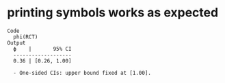 # printing symbols works as expected

    Code
      phi(RCT)
    Output
      ϕ    |       95% CI
      -------------------
      0.36 | [0.26, 1.00]
      
      - One-sided CIs: upper bound fixed at [1.00].

